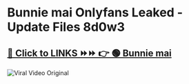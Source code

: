 
 # Bunnie mai Onlyfans Leaked - Update Files 8d0w3

## <h2><a href="https://clipsfans.com/Bunnie_mai&ref=git">🔗 Click to LINKS ⏩⏩ 👉 🟢 Bunnie mai </a></h2>

<a href="https://clipsfans.com/Bunnie_mai&ref=git" rel="nofollow" data-target="animated-image.originalLink"><img src="https://i.ibb.co.com/xMMVF88/686577567.gif" alt="Viral Video Original" style="max-width: 100%; display: inline-block;" data-target="animated-image.originalImage"></a>


